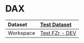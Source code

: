 



# DAX

|Dataset|[Test Dataset](./../Test-Dataset.md)|
| :--- | :--- |
|Workspace|[Test FZr - DEV](../../Workspaces/Test-FZr---DEV.md)|

